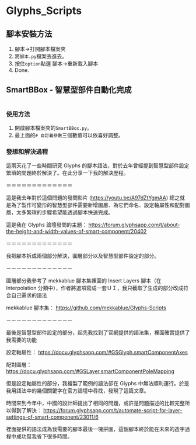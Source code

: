 # Glyphs_Scripts

## 腳本安裝方法

1. 腳本->打開腳本檔案夾
2. 將`腳本.py`檔案丟進去。
3. 按住`option`點選 腳本->重新載入腳本
4. Done.

## SmartBBox - 智慧型部件自動化完成 <h1>

### 使用方法

1. 開啟腳本檔案夾的`SmartBBox.py`。
2. 最上面的`# 自訂義參數`三個數值可以依喜好調整。

### 發想和解決過程

這兩天花了一些時間研究 Glyphs 的腳本語法，對於去年曾經提到智慧型部件設定繁瑣的問題終於解決了。在此分享一下我的解決歷程。

＝＝＝＝＝＝＝＝＝＝＝＝＝

這是我去年對於這個問題的發問影片 (https://youtu.be/A97dZtYgmAA) 總之就是為了製作可變形的智慧型部件需要新增圖層、為它們命名、設定軸屬性和配對圖層，太多繁瑣的步驟希望能透過腳本快速完成。

這是我在 Glyphs 論壇發問的主題：
https://forum.glyphsapp.com/t/about-the-height-and-width-values-of-smart-component/20402

＝＝＝＝＝＝＝＝＝＝＝＝＝

我把腳本拆成兩個部分解決，圖層部分以及智慧型部件設定的部分。

－－－－－－－－－－－－－

圖層部分我參考了 mekkablue 腳本集裡面的 Insert Layers 腳本（在 Interpolation 分類中），作者將選項寫成一套ＵＩ，我只截取了生成的部分改成符合自己需求的語法

mekkablue 腳本集：
https://github.com/mekkablue/Glyphs-Scripts

－－－－－－－－－－－－－

最後是智慧型部件設定的部分，起先我找到了官網提供的語法集，裡面確實提供了我需要的功能

設定軸屬性：
https://docu.glyphsapp.com/#GSGlyph.smartComponentAxes

配對圖層：
https://docu.glyphsapp.com/#GSLayer.smartComponentPoleMapping


但是設定軸屬性的部分，我複製了範例的語法卻在 Glyphs 中無法順利運行。於是我用語法中的幾個關鍵字在官方論壇中尋找，發現了這篇文章。

時間來到今年中，中國的設計師提出了相同的問題，或許是問題描述的比較完整所以得到了解決：
https://forum.glyphsapp.com/t/automate-script-for-layer-settings-of-smart-component/23011/6

裡面提供的語法成為我需要的腳本最後一塊拼圖，這個腳本終於能在未來的造字過程中成功幫我省下很多時間。
